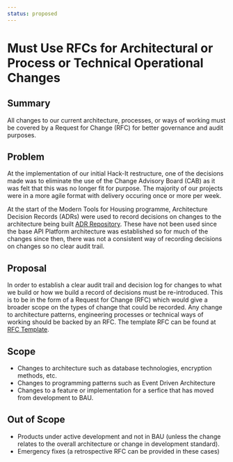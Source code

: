 ```yaml
---
status: proposed
---
```


# Must Use RFCs for Architectural or Process or Technical Operational Changes

## Summary
All changes to our current architecture, processes, or ways of working must be covered by a Request for Change (RFC) for better governance and audit purposes.

## Problem
At the implementation of our initial Hack-It restructure, one of the decisions made was to eliminate the use of the Change Advisory Board (CAB) as it was felt that this was no longer fit for purpose.  The majority of our projects were in a more agile format with delivery occuring once or more per week.

At the start of the Modern Tools for Housing programme, Architecture Decision Records (ADRs) were used to record decisions on changes to the architecture being built [ADR Repository](https://github.com/LBHackney-IT/lbh-adrs).  These have not been used since the base API Platform architecture was established so for much of the changes since then, there was not a consistent way of recording decisions on changes so no clear audit trail.


## Proposal
In order to establish a clear audit trail and decision log for changes to what we build or how we build a record of decisions must be re-introduced.  This is to be in the form of a Request for Change (RFC) which would give a broader scope on the types of change that could be recorded.
Any change to architecture patterns, engineering processes or technical ways of working should be backed by an RFC.  The template RFC can be found at [RFC Template](https://github.com/LBHackney-IT/lbh-rfcs/blob/main/rfc-000-template.md).

## Scope
- Changes to architecture such as database technologies, encryption methods, etc.
- Changes to programming patterns such as Event Driven Architecture
- Changes to a feature or implementation for a serfice that has moved from development to BAU.

## Out of Scope
- Products under active development and not in BAU (unless the change relates to the overall architecture or change in development standard).
- Emergency fixes (a retrospective RFC can be provided in these cases)
